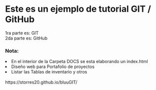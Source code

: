 # Este es un ejemplo de tutorial GIT / GitHub
1ra parte es: GIT <br>
2da parte es: GitHub

<h3>Nota:</h3>
<li>En el interior de la Carpeta DOCS se esta elaborando un index.html</li>
<li>Diseño web para Portafolio de proyectos</li>
<li>Listar las Tablas de inventario y otros</li>
<br>
https://storres20.github.io/bluuGIT/
